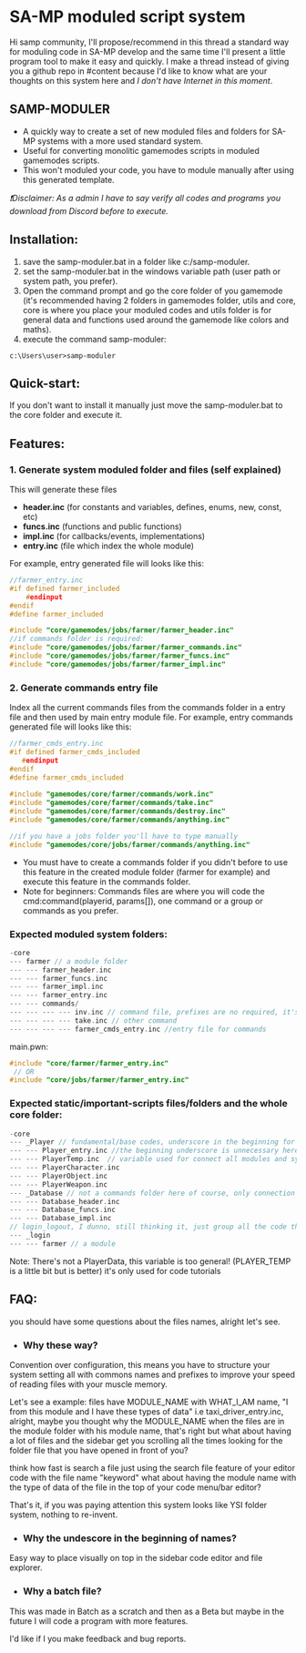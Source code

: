 # SA-MP moduled script system 

Hi samp community, I'll propose/recommend in this thread a standard way for moduling code in SA-MP develop and the same time I'll present a little program tool to make it easy and quickly. I make a thread instead of giving you a github repo in #content because I'd like to know what are your thoughts on this system here and _I don't have Internet in this moment_.

## SAMP-MODULER
- A quickly way to create a set of new moduled files and folders for SA-MP systems with a more used standard system.
- Useful for converting monolitic gamemodes scripts in moduled gamemodes scripts.
- This won't moduled your code, you have to module manually after using this generated template.

_❗Disclaimer: As a admin I have to say verify all codes and programs you download from Discord before to execute._

## Installation: 
1. save the samp-moduler.bat in a folder like c:/samp-moduler.
2. set the samp-moduler.bat in the windows variable path (user path or system path, you prefer).
2. Open the command prompt and go the core folder of you gamemode (it's recommended having 2 folders in gamemodes folder, utils and core, core is where you place your moduled codes and utils folder is for general data and functions used around the gamemode like colors and maths).
3. execute the command samp-moduler:
```batch
c:\Users\user>samp-moduler
```

## Quick-start:
If you don't want to install it manually just move the samp-moduler.bat to the core folder and execute it.

## Features: 
### 1. Generate system moduled folder and files (self explained)
This will generate these files 
- **header.inc**  (for constants and variables, defines, enums, new, const, etc)
- **funcs.inc** (functions and public functions)
- **impl.inc** (for callbacks/events, implementations)
- **entry.inc** (file which index the whole module)

For example, entry generated file will looks like this:
```c
//farmer_entry.inc
#if defined farmer_included 
    #endinput
#endif
#define farmer_included

#include "core/gamemodes/jobs/farmer/farmer_header.inc"
//if commands folder is required:
#include "core/gamemodes/jobs/farmer/farmer_commands.inc"
#include "core/gamemodes/jobs/farmer/farmer_funcs.inc"
#include "core/gamemodes/jobs/farmer/farmer_impl.inc"
```
### 2. Generate commands entry file 	
Index all the current commands files from the commands folder in a entry file and then used by main entry module file. For example, entry commands generated file will looks like this:
```c
//farmer_cmds_entry.inc
#if defined farmer_cmds_included 
   #endinput 
#endif 
#define farmer_cmds_included 
 
#include "gamemodes/core/farmer/commands/work.inc" 	
#include "gamemodes/core/farmer/commands/take.inc" 	
#include "gamemodes/core/farmer/commands/destroy.inc" 	
#include "gamemodes/core/farmer/commands/anything.inc" 	

//if you have a jobs folder you'll have to type manually
#include "gamemodes/core/jobs/farmer/commands/anything.inc" 	
```
- You must have to create a commands folder if you didn't before to use this feature in the created module folder (farmer for example) and execute this feature in the commands folder.
- Note for beginners: Commands files are where you will code the cmd:command(playerid, params[]), one command or a group or commands as you prefer.

### Expected moduled system folders: 
 ```c
 -core
 --- farmer // a module folder
 --- --- farmer_header.inc 
 --- --- farmer_funcs.inc 
 --- --- farmer_impl.inc 
 --- --- farmer_entry.inc
 --- --- commands/ 
 --- --- --- --- inv.inc // command file, prefixes are no required, it's a unique file, self explained
 --- --- --- --- take.inc // other command
 --- --- --- --- farmer_cmds_entry.inc //entry file for commands 
```
main.pwn:
```c
#include "core/farmer/farmer_entry.inc" 
 // OR
#include "core/jobs/farmer/farmer_entry.inc" 
```
### Expected static/important-scripts files/folders and the whole core folder: 
 ```c
 -core
 --- _Player // fundamental/base codes, underscore in the beginning for the important and place the folde to the top of directory explorer
 --- --- Player_entry.inc //the beginning underscore is unnecessary here 
 --- --- PlayerTemp.inc  // variable used for connect all modules and systems 
 --- --- PlayerCharacter.inc 
 --- --- PlayerObject.inc 
 --- --- PlayerWeapon.inc
 --- _Database // not a commands folder here of course, only connection maybe, do it as you prefer
 --- --- Database_header.inc 
 --- --- Database_funcs.inc 
 --- --- Database_impl.inc 
// login_logout, I dunno, still thinking it, just group all the code that change for one reason and separe the code if not.
 --- _login 
 --- --- farmer // a module
```
Note: There's not a PlayerData, this variable is too general! (PLAYER_TEMP is a little bit but is better) it's only used for code tutorials 

## FAQ:
you should have some questions about the files names, alright let's see.

- ### Why these way?
Convention over configuration, this means you have to structure your system setting all with commons names and prefixes to improve your speed of reading files with your muscle memory.

Let's see a example: files have MODULE_NAME with WHAT_I_AM name, "I from this module and I have these types of data" i.e taxi_driver_entry.inc, alright, maybe you thought why the MODULE_NAME when the files are in the module folder with his module name, that's right but what about having a lot of files and the sidebar get you scrolling all the times looking for the folder file that you have opened in front of you?

think how fast is search a file just using the search file feature of your editor code with the file name "keyword" what about having the module name with the type of data of the file in the top of your code menu/bar editor? 

That's it, if you was paying attention this system looks like YSI folder system, nothing to re-invent.

- ### Why the undescore in the beginning of names?
Easy way to place visually on top in the sidebar code editor and file explorer.

- ### Why a batch file?
This was made in Batch as a scratch and then as a Beta but maybe in the future I will code a program with more features.

 I'd like if I you make feedback and bug reports.